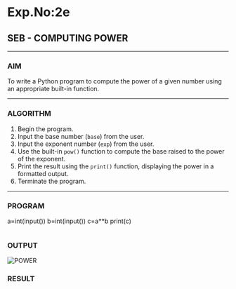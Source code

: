# Exp.No:2e  
## SEB - COMPUTING POWER

---

### AIM  
To write a Python program to compute the power of a given number using an appropriate built-in function.

---

### ALGORITHM

1. Begin the program.  
2. Input the base number (`base`) from the user.  
3. Input the exponent number (`exp`) from the user.  
4. Use the built-in `pow()` function to compute the base raised to the power of the exponent.  
5. Print the result using the `print()` function, displaying the power in a formatted output.  
6. Terminate the program.

---

### PROGRAM

a=int(input())
b=int(input())
c=a**b
print(c)

```
```
### OUTPUT
![POWER](https://github.com/user-attachments/assets/de9f1d7d-43dc-4fc0-a81a-3cf739ee6a47)


### RESULT
